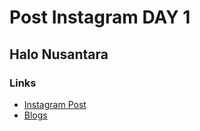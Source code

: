 # Post Instagram DAY 1

## Halo Nusantara

### Links

- [Instagram Post](https://instagram.com/gonusa.tech/)
- [Blogs](https://gonusa.tech/blogs/halo-nusantara)

